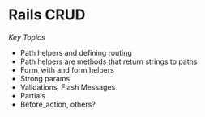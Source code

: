# Rails CRUD

*Key Topics*

- Path helpers and defining routing
 - Path helpers are methods that return strings to paths
- Form_with and form helpers
- Strong params
- Validations, Flash Messages
- Partials
- Before_action, others?
